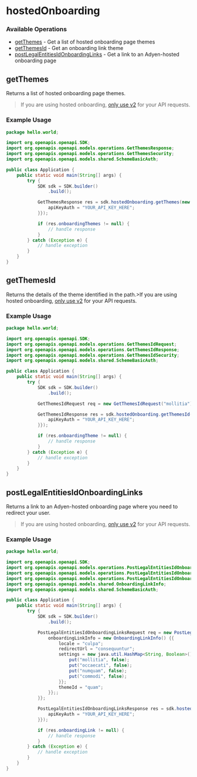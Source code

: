 # hostedOnboarding

### Available Operations

* [getThemes](#getthemes) - Get a list of hosted onboarding page themes
* [getThemesId](#getthemesid) - Get an onboarding link theme
* [postLegalEntitiesIdOnboardingLinks](#postlegalentitiesidonboardinglinks) - Get a link to an Adyen-hosted onboarding page

## getThemes

Returns a list of hosted onboarding page themes.

>If you are using hosted onboarding, [only use v2](https://docs.adyen.com/release-notes/platforms-and-financial-products#releaseNote=2023-05-01-legal-entity-management-api-3) for your API requests.



### Example Usage

```java
package hello.world;

import org.openapis.openapi.SDK;
import org.openapis.openapi.models.operations.GetThemesResponse;
import org.openapis.openapi.models.operations.GetThemesSecurity;
import org.openapis.openapi.models.shared.SchemeBasicAuth;

public class Application {
    public static void main(String[] args) {
        try {
            SDK sdk = SDK.builder()
                .build();

            GetThemesResponse res = sdk.hostedOnboarding.getThemes(new GetThemesSecurity() {{
                apiKeyAuth = "YOUR_API_KEY_HERE";
            }});

            if (res.onboardingThemes != null) {
                // handle response
            }
        } catch (Exception e) {
            // handle exception
        }
    }
}
```

## getThemesId

Returns the details of the theme identified in the path.>If you are using hosted onboarding, [only use v2](https://docs.adyen.com/release-notes/platforms-and-financial-products#releaseNote=2023-05-01-legal-entity-management-api-3) for your API requests.



### Example Usage

```java
package hello.world;

import org.openapis.openapi.SDK;
import org.openapis.openapi.models.operations.GetThemesIdRequest;
import org.openapis.openapi.models.operations.GetThemesIdResponse;
import org.openapis.openapi.models.operations.GetThemesIdSecurity;
import org.openapis.openapi.models.shared.SchemeBasicAuth;

public class Application {
    public static void main(String[] args) {
        try {
            SDK sdk = SDK.builder()
                .build();

            GetThemesIdRequest req = new GetThemesIdRequest("mollitia");            

            GetThemesIdResponse res = sdk.hostedOnboarding.getThemesId(req, new GetThemesIdSecurity() {{
                apiKeyAuth = "YOUR_API_KEY_HERE";
            }});

            if (res.onboardingTheme != null) {
                // handle response
            }
        } catch (Exception e) {
            // handle exception
        }
    }
}
```

## postLegalEntitiesIdOnboardingLinks

Returns a link to an Adyen-hosted onboarding page where you need to redirect your user.

>If you are using hosted onboarding, [only use v2](https://docs.adyen.com/release-notes/platforms-and-financial-products#releaseNote=2023-05-01-legal-entity-management-api-3) for your API requests.



### Example Usage

```java
package hello.world;

import org.openapis.openapi.SDK;
import org.openapis.openapi.models.operations.PostLegalEntitiesIdOnboardingLinksRequest;
import org.openapis.openapi.models.operations.PostLegalEntitiesIdOnboardingLinksResponse;
import org.openapis.openapi.models.operations.PostLegalEntitiesIdOnboardingLinksSecurity;
import org.openapis.openapi.models.shared.OnboardingLinkInfo;
import org.openapis.openapi.models.shared.SchemeBasicAuth;

public class Application {
    public static void main(String[] args) {
        try {
            SDK sdk = SDK.builder()
                .build();

            PostLegalEntitiesIdOnboardingLinksRequest req = new PostLegalEntitiesIdOnboardingLinksRequest("dolorem") {{
                onboardingLinkInfo = new OnboardingLinkInfo() {{
                    locale = "culpa";
                    redirectUrl = "consequuntur";
                    settings = new java.util.HashMap<String, Boolean>() {{
                        put("mollitia", false);
                        put("occaecati", false);
                        put("numquam", false);
                        put("commodi", false);
                    }};
                    themeId = "quam";
                }};;
            }};            

            PostLegalEntitiesIdOnboardingLinksResponse res = sdk.hostedOnboarding.postLegalEntitiesIdOnboardingLinks(req, new PostLegalEntitiesIdOnboardingLinksSecurity() {{
                apiKeyAuth = "YOUR_API_KEY_HERE";
            }});

            if (res.onboardingLink != null) {
                // handle response
            }
        } catch (Exception e) {
            // handle exception
        }
    }
}
```
